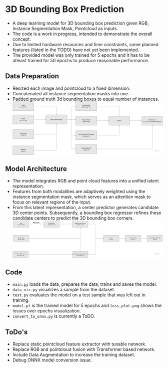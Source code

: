 # 3D Bounding Box Prediction
- A deep learning model for 3D bounding box prediction given RGB, Instance Segmentation Mask, Pointcloud as inputs. 
- The code is a work in progress, intended to demonstrate the overall concept. 
- Due to limited hardware resources and time constraints, some planned features (listed in the TODO) have not yet been implemented. 
- The provided model was only trained for 5 epochs and it has to be atleast trained for 50 epochs to produce reasonable performance.

## Data Preparation
- Resized each image and pointcloud to a fixed dimension.
- Concatenated all instance segmentation masks into one.
- Padded ground truth 3d bounding boxes to equal number of instances.
![alt text](docs/data_prep.png "Data Preparation")


## Model Architecture
- The model integrates RGB and point cloud features into a unified latent representation. 
- Features from both modalities are adaptively weighted using the instance segmentation mask, which serves as an attention mask to focus on relevant regions of the input. 
- From this latent representation, a center predictor generates candidate 3D center points. Subsequently, a bounding box regressor refines these candidate centers to predict the 3D bounding box corners.
![alt text](docs/model_arch.png "Model Architecture")


## Code
- `main.py` loads the data, prepares the data, trains and saves the model.
- `data_viz.py` visualizes a sample from the dataset.
- `test.py` evaluates the model on a test sample that was left out in training.
- `model.pt` is the trained model for 5 epochs and `loss_plot.png` shows the losses over epochs visualization.
- `convert_to_onnx.py` is currently a ToDO.


## ToDo's
- Replace static pointcloud feature extractor with tunable network.
- Replace RGB and pointcloud fusion with Transformer based network.
- Include Data Augmentation to increase the training dataset.
- Debug ONNX model conversion issue.

